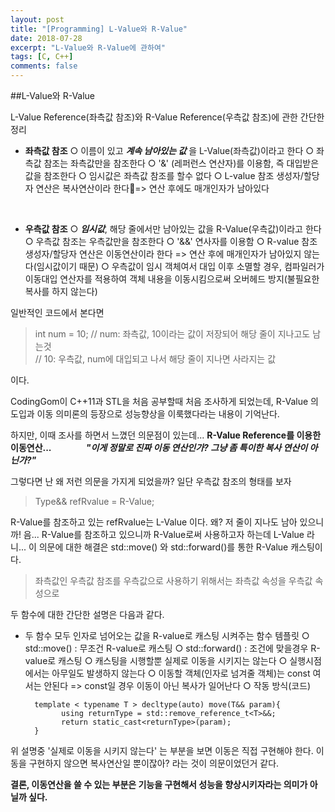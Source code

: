 ```yaml
---
layout: post
title: "[Programming] L-Value와 R-Value"
date: 2018-07-28
excerpt: "L-Value와 R-Value에 관하여"
tags: [C, C++]
comments: false
---
```


##L-Value와 R-Value

L-Value Reference(좌측값 참조)와 R-Value Reference(우측값 참조)에 관한 간단한 정리

- **좌측값 참조**
  ○ 이름이 있고 ***계속 남아있는 값*** 을 L-Value(좌측값)이라고 한다
  ○ 좌측값 참조는 좌측값만을 참조한다
  ○ '&' (레퍼런스 연산자)를 이용함, 즉 대입받은 값을 참조한다
  ○ 임시값은 좌측값 참조를 할수 없다
  ○ L-value 참조 생성자/할당자 연산은 복사연산이라 한다=> 연산 후에도 매개인자가 남아있다

</br>

- **우측값 참조**
  ○ ***임시값***, 해당 줄에서만 남아있는 값을 R-Value(우측값)이라고 한다
  ○ 우측값 참조는 우측값만을 참조한다
  ○ '&&' 연사자를 이용함
  ○  R-value 참조 생성자/할당자 연산은 이동연산이라 한다
  => 연산 후에 매개인자가 남아있지 않는다(임시값이기 때문)
  ○ 우측값이 임시 객체여서 대입 이후 소멸할 경우, 컴파일러가 이동대입 연산자를 적용하여
  객체 내용을 이동시킴으로써 오버헤드 방지(불필요한 복사를 하지 않는다)

일반적인 코드에서 본다면
>int num = 10;
// num: 좌측값, 10이라는 값이 저장되어 해당 줄이 지나고도 남는것   
// 10: 우측값, num에  대입되고 나서  해당 줄이  지나면  사라지는 값

이다.

CodingGom이 C++11과 STL을 처음 공부할때 처음 조사하게 되었는데, R-Value 의도입과
이동 의미론의 등장으로 성능향상을 이룩했다라는 내용이 기억난다.

하지만, 이때 조사를 하면서 느꼈던 의문점이 있는데... **R-Value Reference를 이용한 이동연산...**
&nbsp;&nbsp;&nbsp;&nbsp;&nbsp;&nbsp;&nbsp;&nbsp;&nbsp;&nbsp;&nbsp;&nbsp;   ***"이게 정말로 진짜 이동 연산인가? 그냥 좀 특이한 복사 연산이 아닌가?"***

그렇다면 난 왜 저런 의문을 가지게 되었을까? 일단 우측값 참조의 형태를 보자
> Type&& refRvalue = R-Value;

R-Value를 참조하고 있는 refRvalue는 L-Value 이다. 왜? 저 줄이 지나도 남아 있으니까!
음... R-Value를 참조하고 있으니까 R-Value로써 사용하고자 하는데 L-Value 라니...
이 의문에 대한 해결은 std::move() 와 std::forward()를 통한 R-Value 캐스팅이다.
> 좌측값인 우측값 참조를 우측값으로 사용하기 위해서는 좌측값 속성을 우측값 속성으로

두 함수에 대한 간단한 설명은 다음과 같다.
+ 두 함수 모두 인자로 넘어오는 값을 R-value로 캐스팅 시켜주는 함수 템플릿
    ○ std::move() : 무조건 R-value로 캐스팅
    ○ std::forward() : 조건에 맞을경우 R-value로 캐스팅
    ○ 캐스팅을 시행할뿐 실제로 이동을 시키지는 않는다
		○ 실행시점에서는 아무일도 발생하지 않는다
		○ 이동할 객체(인자로 넘겨줄 객체)는 const 여서는 안된다
			=> const일 경우 이동이 아닌 복사가 일어난다
		○ 작동 방식(코드)    

        template < typename T > decltype(auto) move(T&& param){
              using returnType = std::remove_reference_t<T>&&;
              return static_cast<returnType>(param);
        }


위 설명중 '실제로 이동을 시키지 않는다' 는 부분을 보면 이동은 직접 구현해야 한다.
이동을 구현하지 않으면 복사연산일 뿐이잖아? 라는 것이 의문이었던거 같다.

**결론, 이동연산을 쓸 수 있는 부분은 기능을 구현해서 성능을 향상시키자라는 의미가 아닐까 싶다.**
